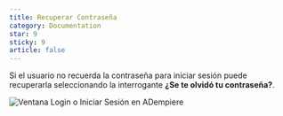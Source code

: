 ```yaml
---
title: Recuperar Contraseña
category: Documentation
star: 9
sticky: 9
article: false
---
```


Si el usuario no recuerda la contraseña para iniciar sesión puede recuperarla seleccionando la interrogante **¿Se te olvidó tu contraseña?**.

![Ventana Login o Iniciar Sesión en ADempiere](/assets/img/docs/basic-rules/login.png)